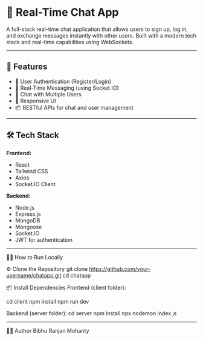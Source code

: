 # 💬 Real-Time Chat App

A full-stack real-time chat application that allows users to sign up, log in, and exchange messages instantly with other users. Built with a modern tech stack and real-time capabilities using WebSockets.

---

## 🚀 Features

- 🔐 User Authentication (Register/Login)
- 💬 Real-Time Messaging (using Socket.IO)
- 👥 Chat with Multiple Users
- 📱 Responsive UI
- 📦 RESTful APIs for chat and user management

---

## 🛠️ Tech Stack

**Frontend:**
- React
- Tailwind CSS
- Axios
- Socket.IO Client

**Backend:**
- Node.js
- Express.js
- MongoDB
- Mongoose
- Socket.IO
- JWT for authentication

---

🧑‍💻 How to Run Locally

⚙️ Clone the Repository
git clone https://github.com/your-username/chatapp.git
cd chatapp

📦 Install Dependencies
Frontend (client folder):

cd client
npm install
npm run dev

Backend (server folder):
cd server
npm install
npx nodemon index.js

---

🙋‍♂️ Author
Bibhu Ranjan Mohanty

